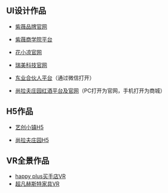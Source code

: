 ## UI设计作品

- [紫薇品牌官网](http://www.konation.com.cn/m/index.php)

- [紫薇商学院平台](http://ziwei.jingqiweb.com/#/home)

- [花小凉官网](http://jingqiweb.com/huaxiaoliang2/index.html)

- [瑞美科技官网](http://www.rmckj.com/mobile/)

- [东业合伙人平台](http://www.dongyehhr.com/index.php/Home/Index/parklist)（通过微信打开）

- [尚拉夫庄园红酒平台及官网](http://www.hongjiupingtai.com/index.php/pc/index/index.html)（PC打开为官网，手机打开为商城）

## H5作品

- [艺创小镇H5](https://filea7cd5eb47e42.iamh5.cn/v3/idea/AJEqTbnT)

- [尚拉夫庄园H5](https://h.eqxiu.com/s/BfeEn8ER)

## VR全景作品

- [happy plus买手店VR](http://www.chuangqivr.com/tour/8f5bfeec55054628)
- [超凡赫斯特家具VR](http://www.chuangqivr.com/tour/3a7286d15363dfba)